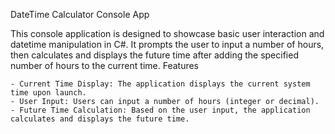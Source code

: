 DateTime Calculator Console App

This console application is designed to showcase basic user interaction and datetime manipulation in C#. It prompts the user to input a number of hours, then calculates and displays the future time after adding the specified number of hours to the current time.
Features

    - Current Time Display: The application displays the current system time upon launch.
    - User Input: Users can input a number of hours (integer or decimal).
    - Future Time Calculation: Based on the user input, the application calculates and displays the future time.
